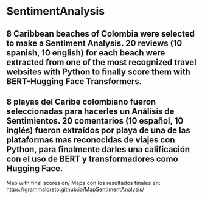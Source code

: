 # SentimentAnalysis

## 8 Caribbean beaches of Colombia were selected to make a Sentiment Analysis. 20 reviews (10 spanish, 10 english) for each beach were extracted from one of the most recognized travel websites with Python to finally score them with BERT-Hugging Face Transformers.

## 8 playas del Caribe colombiano fueron seleccionadas para hacerles un Análisis de Sentimientos. 20 comentarios (10 español, 10 inglés) fueron extraídos por playa de una de las plataformas mas reconocidas de viajes con Python, para finalmente darles una calificación con el uso de BERT y transformadores como Hugging Face. 

Map with final scores on/ Mapa con los resultados finales en: https://grammaloreto.github.io/MapSentimentAnalysis/
